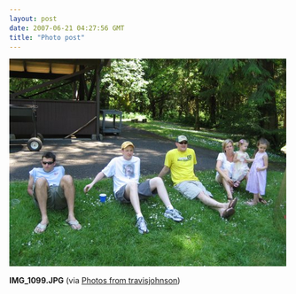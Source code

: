 ```yaml
---
layout: post
date: 2007-06-21 04:27:56 GMT
title: "Photo post"
---
```

![travisj](/images/8b2667e53052bf51f873ea6df2c989aa97f167240a2f1e9fe7873fa0cf1b5629.jpg)

<b>IMG_1099.JPG</b> (via <a href="http://www.flickr.com/photos/travisjohnson/578577255/">Photos from travisjohnson</a>)